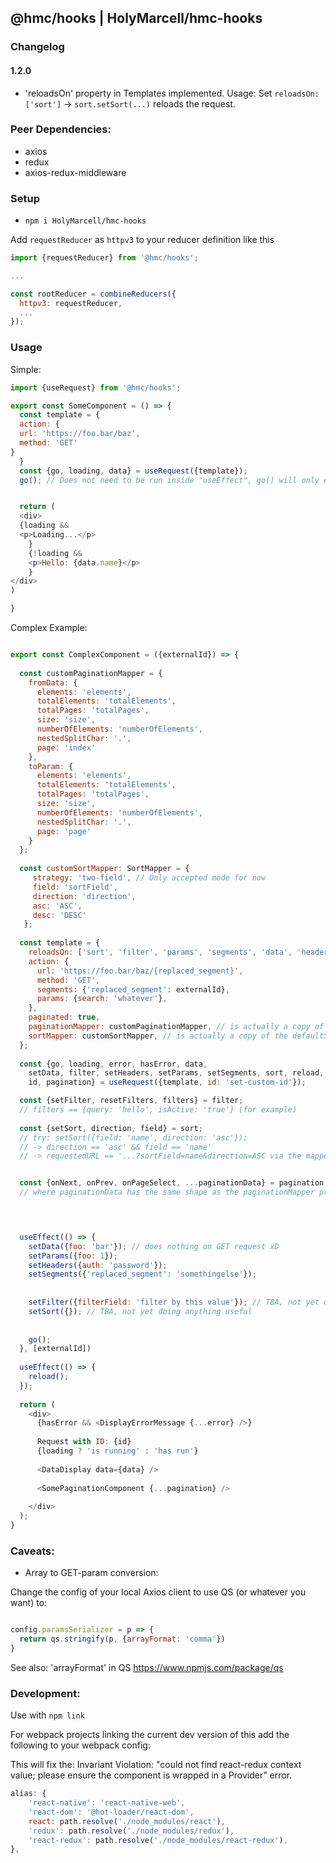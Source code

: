 ## @hmc/hooks | HolyMarcell/hmc-hooks

### Changelog

#### 1.2.0
* 'reloadsOn' property in Templates implemented. Usage: Set `reloadsOn: ['sort']` -> `sort.setSort(...)` reloads the request.


### Peer Dependencies:

* axios
* redux
* axios-redux-middleware


### Setup

* `npm i HolyMarcell/hmc-hooks`

Add `requestReducer` as `httpv3` to your reducer definition like this

```js
import {requestReducer} from '@hmc/hooks';

...

const rootReducer = combineReducers({
  httpv3: requestReducer,
  ...
});

```

### Usage

Simple:

```js
import {useRequest} from '@hmc/hooks';

export const SomeComponent = () => { 
  const template = {
  action: {
  url: 'https://foo.bar/baz',
  method: 'GET'  
}
  }
  const {go, loading, data} = useRequest({template});
  go(); // Does not need to be run inside "useEffect", go() will only ever run once (or after changes to the request settings)


  return (
  <div>
  {loading &&
  <p>Loading...</p>
    }
    {!loading &&
    <p>Hello: {data.name}</p>
    }
</div> 
)

}

```

Complex Example:

```js

export const ComplexComponent = ({externalId}) => {
  
  const customPaginationMapper = {
    fromData: {
      elements: 'elements',
      totalElements: 'totalElements',
      totalPages: 'totalPages',
      size: 'size',
      numberOfElements: 'numberOfElements',
      nestedSplitChar: '.',
      page: 'index'
    },
    toParam: {
      elements: 'elements',
      totalElements: 'totalElements',
      totalPages: 'totalPages',
      size: 'size',
      numberOfElements: 'numberOfElements',
      nestedSplitChar: '.',
      page: 'page'
    }
  };
  
  const customSortMapper: SortMapper = {
     strategy: 'two-field', // Only accepted mode for now
     field: 'sortField',
     direction: 'direction',
     asc: 'ASC',
     desc: 'DESC'
   };
  
  const template = {
    reloadsOn: ['sort', 'filter', 'params', 'segments', 'data', 'headers'],
    action: {
      url: 'https://foo.bar/baz/{replaced_segment}',
      method: 'GET',
      segments: {'replaced_segment': externalId},
      params: {search: 'whatever'},
    },
    paginated: true,
    paginationMapper: customPaginationMapper, // is actually a copy of the defaultPaginationMapper
    sortMapper: customSortMapper, // is actually a copy of the defaultSortMapper
  };
  
  const {go, loading, error, hasError, data, 
    setData, filter, setHeaders, setParams, setSegments, sort, reload, 
    id, pagination} = useRequest({template, id: 'set-custom-id'});

  const {setFilter, resetFilters, filters} = filter;
  // filters == {query: 'hello', isActive: 'true'} (for example)
  
  const {setSort, direction, field} = sort;
  // try: setSort({field: 'name', direction: 'asc'});
  // -> direction == 'asc' && field == 'name'
  // -> requestedURL == '...?sortField=name&direction=ASC via the mapper above  


  const {onNext, onPrev, onPageSelect, ...paginationData} = pagination;
  // where paginationData has the same shape as the paginationMapper properties e.g. {totalElements, page, ...}

  


  useEffect(() => {
    setData({foo: 'bar'}); // does nothing on GET request xD
    setParams({foo: 1});
    setHeaders({auth: 'password'});
    setSegments({'replaced_segment': 'somethingelse'});
    
    
    setFilter({filterField: 'filter by this value'}); // TBA, not yet doing anything useful
    setSort({}); // TBA, not yet doing anything useful
    
    
    go();
  }, [externalId])
  
  useEffect(() => {
    reload();
  });
  
  return (
    <div>
      {hasError && <DisplayErrorMessage {...error} />}
      
      Request with ID: {id} 
      {loading ? 'is running' : 'has run'}
      
      <DataDisplay data={data} />
      
      <SomePaginationComponent {...pagination} />
    
    </div>
  );
}
```


### Caveats:

* Array to GET-param conversion:

Change the config of your local Axios client to use QS (or whatever you want) to:

```js

config.paramsSerializer = p => {
  return qs.stringify(p, {arrayFormat: 'comma'})
}
```
See also: 'arrayFormat' in QS https://www.npmjs.com/package/qs


### Development:

Use with `npm link`

For webpack projects linking the current dev version of this
add the following to your webpack config:

This will fix the: Invariant Violation: "could not find react-redux context value; please ensure the component is wrapped in a Provider" error.

```js
alias: {
    'react-native': 'react-native-web',
    'react-dom': '@hot-loader/react-dom',
    react: path.resolve('./node_modules/react'),
    'redux': path.resolve('./node_modules/redux'),
    'react-redux': path.resolve('./node_modules/react-redux'),
},
```

